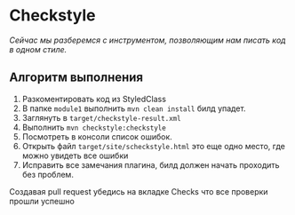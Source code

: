 # Checkstyle 
_Сейчас мы разберемся с инструментом, позволяющим нам писать код в одном стиле._

## Алгоритм выполнения

1.  Разкоментировать код из StyledClass
1.	В папке `module1` выполнить `mvn clean install` билд упадет.
2.	Заглянуть в `target/checkstyle-result.xml` 
3.  Выполнить `mvn checkstyle:checkstyle` 
3.	Посмотреть в консоли список ошибок.
4.	Открыть файл `target/site/scheckstyle.html` это еще одно место, где можно увидеть все ошибки
5.  Исправить все замечания плагина, билд должен начать проходить без проблем.
 
Создавая pull request убедись на вкладке Checks что все проверки прошли успешно
